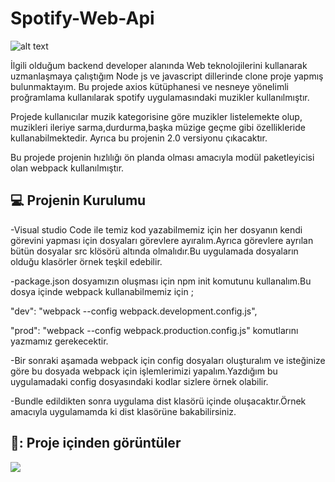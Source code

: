 # Spotify-Web-Api

![alt text](https://www.scdn.co/i/_global/open-graph-default.png)

İlgili olduğum backend developer alanında Web teknolojilerini kullanarak uzmanlaşmaya çalıştığım Node js ve javascript dillerinde  clone proje yapmış bulunmaktayım.
Bu projede axios kütüphanesi ve nesneye yönelimli proğramlama  kullanılarak spotify uygulamasındaki muzikler kullanılmıştır.

Projede kullanıcılar muzik kategorisine göre muzikler listelemekte olup, muzikleri ileriye sarma,durdurma,başka müzige geçme gibi özellikleride kullanabilmektedir.
Ayrıca bu projenin 2.0 versiyonu çıkacaktır.

Bu projede projenin hızlılığı ön planda olması amacıyla modül paketleyicisi olan webpack kullanılmıştır.

 ## :computer: Projenin Kurulumu
 
-Visual studio Code ile temiz kod yazabilmemiz için her dosyanın kendi görevini yapması için dosyaları görevlere ayıralım.Ayrıca görevlere ayrılan bütün dosyalar src klösörü altında olmalıdır.Bu uygulamada dosyaların olduğu klasörler örnek teşkil edebilir.

-package.json dosyamızın oluşması için npm init komutunu kullanalım.Bu dosya içinde webpack kullanabilmemiz için ;

   "dev": "webpack    --config webpack.development.config.js",
   
   "prod": "webpack    --config webpack.production.config.js" 
   komutlarını yazmamız gerekecektir.
   
-Bir sonraki aşamada webpack için config dosyaları oluşturalım ve isteğinize göre bu dosyada webpack için işlemlerimizi yapalım.Yazdığım bu uygulamadaki config dosyasındaki kodlar sizlere örnek olabilir.

-Bundle edildikten sonra uygulama dist klasörü içinde oluşacaktır.Örnek amacıyla uygulamamda ki dist klasörüne bakabilirsiniz.

 ## 🙈: Proje içinden görüntüler
 
 
![](images)

